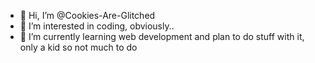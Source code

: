 - 👋 Hi, I’m @Cookies-Are-Glitched
- 👀 I’m interested in coding, obviously..
- 🌱 I’m currently learning web development and plan to do stuff with it, only a kid so not much to do

<!---
Cookies-Are-Glitched/Cookies-Are-Glitched is a ✨ special ✨ repository because its `README.md` (this file) appears on your GitHub profile.
You can click the Preview link to take a look at your changes.
--->
